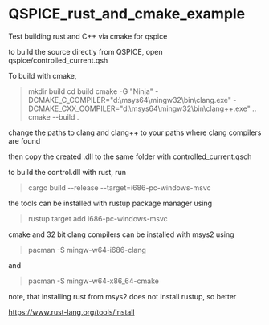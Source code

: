# QSPICE_rust_and_cmake_example
Test building rust and C++ via cmake for qspice

to build the source directly from QSPICE, open qspice/controlled_current.qsh

To build with cmake, 
> mkdir build
> cd build
> cmake -G "Ninja" -DCMAKE_C_COMPILER="d:\msys64\mingw32\bin\clang.exe" -DCMAKE_CXX_COMPILER="d:\msys64\mingw32\bin\clang++.exe" .. 
> cmake --build .

change the paths to clang and clang++ to your paths where clang compilers are found


then copy the created .dll to the same folder with controlled_current.qsch


to build the control.dll with rust, run

> cargo build --release --target=i686-pc-windows-msvc

the tools can be installed with rustup package manager using
> rustup target add i686-pc-windows-msvc

cmake and 32 bit clang compilers can be installed with msys2 using
> pacman -S mingw-w64-i686-clang

and 

> pacman -S mingw-w64-x86_64-cmake

note, that installing rust from msys2 does not install rustup, so better

https://www.rust-lang.org/tools/install
